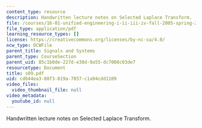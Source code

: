 ```yaml
---
content_type: resource
description: Handwritten lecture notes on Selected Laplace Transform.
file: /courses/16-01-unified-engineering-i-ii-iii-iv-fall-2005-spring-2006/cd644ea388f3819a7857c1a94cdd1109_s09.pdf
file_type: application/pdf
learning_resource_types: []
license: https://creativecommons.org/licenses/by-nc-sa/4.0/
ocw_type: OCWFile
parent_title: Signals and Systems
parent_type: CourseSection
parent_uid: 85c1b0de-227d-e38d-9a55-dc7008c03de7
resourcetype: Document
title: s09.pdf
uid: cd644ea3-88f3-819a-7857-c1a94cdd1109
video_files:
  video_thumbnail_file: null
video_metadata:
  youtube_id: null
---
```

Handwritten lecture notes on Selected Laplace Transform.